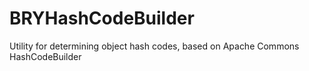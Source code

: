 BRYHashCodeBuilder
==================

Utility for determining object hash codes, based on Apache Commons HashCodeBuilder
